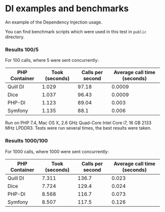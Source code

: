 # DI examples and benchmarks

An example of the Dependency Injection usage.

You can find benchmark scripts which were used in this test in `public`
directory.

### Results 100/5

For 100 calls, where 5 were sent concurrently:

| PHP Container | Took (seconds) | Calls per second | Average call time (seconds) |
|---------------|----------------|------------------|-----------------------------|
| Quill DI      | 1.029          | 97.18            | 0.0009                      |
| Dice          | 1.037          | 96.43            | 0.0009                      |
| PHP-DI        | 1.123          | 89.04            | 0.003                       |
| Symfony       | 1.135          | 88.1             | 0.006                       |

Run on PHP 7.4, Mac OS X, 2.6 GHz Quad-Core Intel Core i7, 16 GB 2133 MHz
LPDDR3. Tests were run several times, the best results were taken.

### Results 1000/100

For 1000 calls, where 1000 were sent concurrently:

| PHP Container | Took (seconds) | Calls per second | Average call time (seconds) |
|---------------|----------------|------------------|-----------------------------|
| Quill DI      | 7.311          | 136.7            | 0.023                       |
| Dice          | 7.724          | 129.4            | 0.024                       |
| PHP-DI        | 8.568          | 116.7            | 0.073                       |
| Symfony       | 8.507          | 117.5            | 0.126                       |
